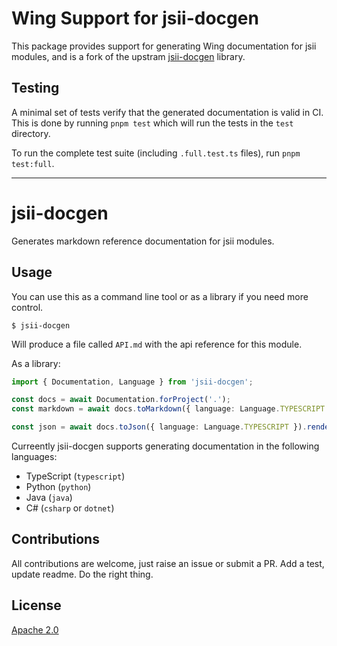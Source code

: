 # Wing Support for jsii-docgen

This package provides support for generating Wing documentation for jsii modules, and is a fork of the upstram [jsii-docgen](https://github.com/cdklabs/jsii-docgen) library.

## Testing

A minimal set of tests verify that the generated documentation is valid in CI. This is done by running `pnpm test` which will run the tests in the `test` directory.

To run the complete test suite (including `.full.test.ts` files), run `pnpm test:full`.

---

# jsii-docgen

Generates markdown reference documentation for jsii modules.

## Usage

You can use this as a command line tool or as a library if you need more control.

```shell
$ jsii-docgen
```

Will produce a file called `API.md` with the api reference for this module.

As a library:

```ts
import { Documentation, Language } from 'jsii-docgen';

const docs = await Documentation.forProject('.');
const markdown = await docs.toMarkdown({ language: Language.TYPESCRIPT }).render(); // returns a markdown string

const json = await docs.toJson({ language: Language.TYPESCRIPT }).render(); // returns a JSON object
```

Curreently jsii-docgen supports generating documentation in the following languages:

- TypeScript (`typescript`)
- Python (`python`)
- Java (`java`)
- C# (`csharp` or `dotnet`)

## Contributions

All contributions are welcome, just raise an issue or submit a PR. Add a test,
update readme. Do the right thing.

## License

[Apache 2.0](./LICENSE)
